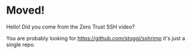 # Moved!

Hello! Did you come from the Zero Trust SSH video?

You are probably looking for https://github.com/stoggi/sshrimp it's just a single repo.
